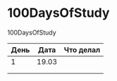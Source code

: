 # 100DaysOfStudy
100DaysOfStudy

| День  | Дата      | Что делал |
| ---- | ----- | --------- |
| 1        | 19.03      |                    |
|          |            |                    |
|          |            |                    |
